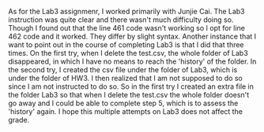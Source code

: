   As for the Lab3 assignmenr, I worked primarily with Junjie Cai. The Lab3 instruction was quite clear and there wasn't much difficulty doing so. Though I found out that the line 461 code wasn't working so I opt for line 462 code and it worked. They differ by slight syntax. Another instance that I want to point out in the course of completing Lab3 is that I did that three times. On the first try, when I delete the test.csv, the whole folder of Lab3 disappeared, in which I have no means to reach the 'history' of the folder. In the second try, I created the csv file under the folder of Lab3, which is under the folder of HW3. I then realized that I am not supposed to do so since I am not instructed to do so. So in the first try I created an extra file in the folder Lab3 so that when I delete the test.csv the whole folder doesn't go away and I could be able to complete step 5, which is to assess the 'history' again. I hope this multiple attempts on Lab3 does not affect the grade. 
